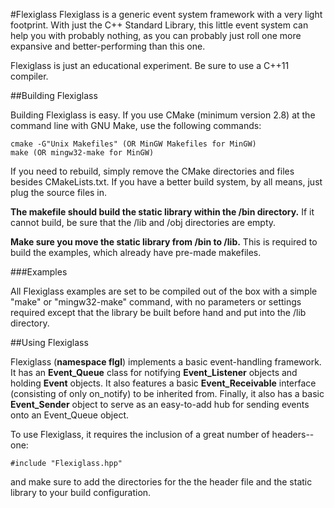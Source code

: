 #Flexiglass
Flexiglass is a generic event system framework with a very light footprint. With just the C++ Standard Library, this little event system can help you with probably nothing, as you can probably just roll one more expansive and better-performing than this one.

Flexiglass is just an educational experiment. Be sure to use a C++11 compiler.

##Building Flexiglass

Building Flexiglass is easy. If you use CMake (minimum version 2.8) at the command line with GNU Make, use the following commands:

	cmake -G"Unix Makefiles" (OR MinGW Makefiles for MinGW)
	make (OR mingw32-make for MinGW)

If you need to rebuild, simply remove the CMake directories and files besides CMakeLists.txt. If you have a better build system, by all means, just plug the source files in.

**The makefile should build the static library within the /bin directory.** If it cannot build, be sure that the /lib and /obj directories are empty.

**Make sure you move the static library from /bin to /lib.** This is required to build the examples, which already have pre-made makefiles.

###Examples

All Flexiglass examples are set to be compiled out of the box with a simple "make" or "mingw32-make" command, with no parameters or settings required except that the library be built before hand and put into the /lib directory.

##Using Flexiglass

Flexiglass (**namespace flgl**) implements a basic event-handling framework. It has an **Event\_Queue** class for notifying **Event\_Listener** objects and holding **Event** objects. It also features a basic **Event\_Receivable** interface (consisting of only on_notify) to be inherited from. Finally, it also has a basic **Event\_Sender** object to serve as an easy-to-add hub for sending events onto an Event\_Queue object.

To use Flexiglass, it requires the inclusion of a great number of headers--one:

	#include "Flexiglass.hpp"

and make sure to add the directories for the the header file and the static library to your build configuration.


